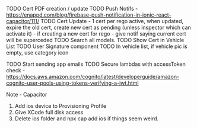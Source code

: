 TODO Cert PDF creation / update
TODO Push Notifs - https://enappd.com/blog/firebase-push-notification-in-ionic-react-capacitor/111/
TODO Cert Update - 1 cert per rego active, when updated, expire the old cert, create new cert as pending (unless inspector which can activate it) - if creating a new cert for rego - give notif saying current cert will be superceded
TODO Search all models.
TODO Show Cert in Vehicle List
TODO User Signature component
TODO In vehicle list, if vehicle pic is empty, use category icon

TODO Start sending app emails
TODO Secure lambdas with accessToken check - https://docs.aws.amazon.com/cognito/latest/developerguide/amazon-cognito-user-pools-using-tokens-verifying-a-jwt.html

Note - Capacitor
1.  Add ios device to Provisioning Profile
2.  Give XCode full disk access
3.  Delete ios folder and npx cap add ios if things seem weird.